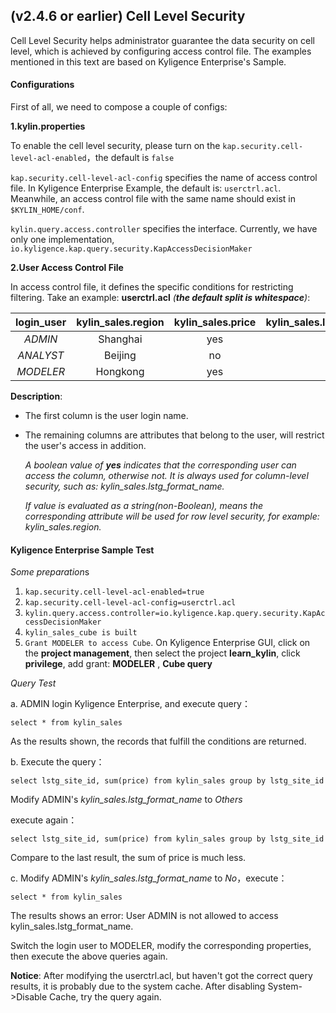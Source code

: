 ## (v2.4.6 or earlier) Cell Level Security

Cell Level Security helps administrator guarantee the data security on cell level, which is achieved by configuring access control file. The examples mentioned in this text are based on Kyligence Enterprise's Sample.

#### Configurations

First of all, we need to compose a couple of configs:

**1.kylin.properties**

To enable the cell level security, please turn on the ```kap.security.cell-level-acl-enabled```，the default is ```false```

```kap.security.cell-level-acl-config``` specifies the name of access control file. In Kyligence Enterprise Example, the default is: ```userctrl.acl```. Meanwhile, an access control file with the same name should exist in ```$KYLIN_HOME/conf```.

```kylin.query.access.controller``` specifies the interface. Currently, we have only one implementation, ```io.kyligence.kap.query.security.KapAccessDecisionMaker```

**2.User Access Control File**

In access control file, it defines the specific conditions for restricting filtering. Take an example: **userctrl.acl** *(**the default split is whitespace**)*:

| **login_user** | **kylin_sales.region** | **kylin_sales.price** | **kylin_sales.lstg_format_name** |
| :------------: | :--------------------: | :-------------------: | :------------------------------: |
|    *ADMIN*     |        Shanghai        |          yes          |               yes                |
|   *ANALYST*    |        Beijing         |          no           |               yes                |
|   *MODELER*    |        Hongkong        |          yes          |                no                |

**Description**: 

- The first column is the user login name. 


- The remaining columns are attributes that belong to the user, will restrict the user's access in addition.

  *A boolean value of **yes** indicates that the corresponding user can access the column, otherwise not. It  		is always used for column-level security, such as: kylin_sales.lstg_format_name.*

  *If value is evaluated as a string(non-Boolean), means the corresponding attribute will be used for row level security, for example: kylin_sales.region.*

#### Kyligence Enterprise Sample Test

*Some preparation*s

1. ```kap.security.cell-level-acl-enabled=true```
2. ```kap.security.cell-level-acl-config=userctrl.acl```
3. ```kylin.query.access.controller=io.kyligence.kap.query.security.KapAccessDecisionMaker```
4. `kylin_sales_cube is built`
5. `Grant MODELER to access Cube`. On Kyligence Enterprise GUI, click on the **project management**, then select the project **learn_kylin**, click **privilege**, add grant: **MODELER** , **Cube query**

*Query Test*

a. ADMIN login Kyligence Enterprise, and execute query：

```select * from kylin_sales```

As the results shown,  the records that fulfill the conditions are returned.

b. Execute the query：

```select lstg_site_id, sum(price) from kylin_sales group by lstg_site_id```

Modify ADMIN's *kylin_sales.lstg_format_name* to *Others*

execute again：

```select lstg_site_id, sum(price) from kylin_sales group by lstg_site_id```

Compare to the last result, the sum of price is much less.

c. Modify ADMIN's *kylin_sales.lstg_format_name* to *No*，execute：

```select * from kylin_sales```

The results shows an error: User ADMIN is not allowed to access kylin_sales.lstg_format_name.

Switch the login user to MODELER, modify the corresponding properties, then execute the above queries again.

**Notice**: After modifying the userctrl.acl, but haven't got the correct query results, it is probably due to the system cache. After disabling System->Disable Cache, try the query again. 
